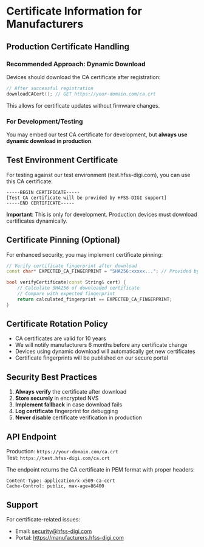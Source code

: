 # Certificate Information for Manufacturers

## Production Certificate Handling

### Recommended Approach: Dynamic Download

Devices should download the CA certificate after registration:

```cpp
// After successful registration
downloadCACert(); // GET https://your-domain.com/ca.crt
```

This allows for certificate updates without firmware changes.

### For Development/Testing

You may embed our test CA certificate for development, but **always use dynamic download in production**.

## Test Environment Certificate

For testing against our test environment (test.hfss-digi.com), you can use this CA certificate:

```
-----BEGIN CERTIFICATE-----
[Test CA certificate will be provided by HFSS-DIGI support]
-----END CERTIFICATE-----
```

**Important**: This is only for development. Production devices must download certificates dynamically.

## Certificate Pinning (Optional)

For enhanced security, you may implement certificate pinning:

```cpp
// Verify certificate fingerprint after download
const char* EXPECTED_CA_FINGERPRINT = "SHA256:xxxxx..."; // Provided by HFSS-DIGI

bool verifyCertificate(const String& cert) {
    // Calculate SHA256 of downloaded certificate
    // Compare with expected fingerprint
    return calculated_fingerprint == EXPECTED_CA_FINGERPRINT;
}
```

## Certificate Rotation Policy

- CA certificates are valid for 10 years
- We will notify manufacturers 6 months before any certificate change
- Devices using dynamic download will automatically get new certificates
- Certificate fingerprints will be published on our secure portal

## Security Best Practices

1. **Always verify** the certificate after download
2. **Store securely** in encrypted NVS
3. **Implement fallback** in case download fails
4. **Log certificate** fingerprint for debugging
5. **Never disable** certificate verification in production

## API Endpoint

Production: `https://your-domain.com/ca.crt`  
Test: `https://test.hfss-digi.com/ca.crt`

The endpoint returns the CA certificate in PEM format with proper headers:
```
Content-Type: application/x-x509-ca-cert
Cache-Control: public, max-age=86400
```

## Support

For certificate-related issues:
- Email: security@hfss-digi.com
- Portal: https://manufacturers.hfss-digi.com